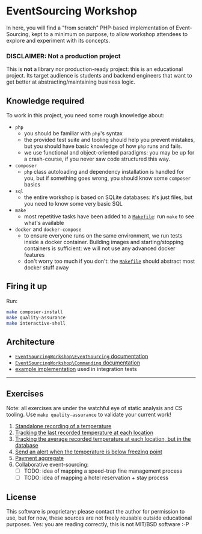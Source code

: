 # EventSourcing Workshop

In here, you will find a "from scratch" PHP-based implementation of Event-Sourcing, kept to a minimum
on purpose, to allow workshop attendees to explore and experiment with its concepts.

### DISCLAIMER: Not a production project

This is **not** a library nor production-ready project: this is an educational project.
Its target audience is students and backend engineers that want to get better at abstracting/maintaining business logic.

## Knowledge required

To work in this project, you need some rough knowledge about:

* `php`
    * you should be familiar with `php`'s syntax
    * the provided test suite and tooling should help you prevent mistakes, but you should have basic knowledge
      of how `php` runs and fails.
    * we use functional and object-oriented paradigms: you may be up for a crash-course, if you never saw code
      structured this way.
* `composer`
    * `php` class autoloading and dependency installation is handled for you, but if something goes wrong, you
      should know some `composer` basics
* `sql`
    * the entire workshop is based on SQLite databases: it's just files, but you need to know some very basic SQL
* `make`
    * most repetitive tasks have been added to a [`Makefile`](./Makefile): run `make` to see what's available
* `docker` and `docker-compose`
    * to ensure everyone runs on the same environment, we run tests inside a docker container.
      Building images and starting/stopping containers is sufficient: we will not use any advanced docker features
    * don't worry too much if you don't: the [`Makefile`](./Makefile) should abstract most docker stuff away

## Firing it up

Run:

```sh
make composer-install
make quality-assurance
make interactive-shell
```

## Architecture

* [`EventSourcingWorkshop\EventSourcing` documentation](./src/EventSourcing/README.md)
* [`EventSourcingWorkshop\Commanding` documentation](./src/Commanding/README.md)
* [example implementation](./test/EventSourcing/Example/README.md) used in integration tests

---

## Exercises

Note: all exercises are under the watchful eye of static analysis and CS tooling.
Use `make quality-assurance` to validate your current work!

1. [Standalone recording of a temperature](exercises/exercise-01/README.md)
2. [Tracking the last recorded temperature at each location](exercises/exercise-02/README.md)
3. [Tracking the average recorded temperature at each location, but in the database](exercises/exercise-03/README.md)
4. [Send an alert when the temperature is below freezing point](exercises/exercise-04/README.md)
5. [Payment aggregate](exercises/exercise-05/README.md)
6. Collaborative event-sourcing:
    * [ ] TODO: idea of mapping a speed-trap fine management process
    * [ ] TODO: idea of mapping a hotel reservation + stay process

## License

This software is proprietary: please contact the author for permission to use, but for now, these sources are not
freely reusable outside educational purposes. Yes: you are reading correctly, this is not MIT/BSD software :-P 